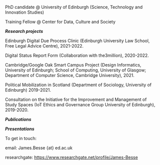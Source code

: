 
PhD candidate @ University of Edinburgh (Science, Technology and Innovation Studies)

Training Fellow @ Center for Data, Culture and Society

<b><i>Research projects</b></i>
  
Edinburgh Digital Due Process Clinic (Edinburgh University Law School, Free Legal Advice Centre), 2021-2022.
  
Digital Status Report Form (Collaboration with the3million), 2020-2022.

Cambridge/Google Oak Smart Campus Project (Design Informatics, University of Edinburgh; School of Computing, University of Glasgow; Department of Computer Science, Cambridge University), 2021.

Political Mobilization in Scotland (Department of Sociology, University of Edinburgh) 2019-2021.

Consultation on the Initiative for the Improvement and Management of Study Spaces (IoT Ethics and Governance Group University of Edinburgh), 2019-2020.

<b><i>Publications</b></i>


<b><i>Presentations</b></i>


To get in touch:

email:
James.Besse {at} ed.ac.uk

researchgate:
https://www.researchgate.net/profile/James-Besse

